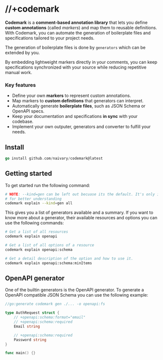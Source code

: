 # //+codemark

**Codemark** is a **comment-based annotation library** that lets you define
**custom annotations** (called _markers_) and map them to reusable definitions.
With Codemark, you can automate the generation of boilerplate files and
specifications tailored to your project needs.

The generation of boilerplate files is done by `generators` which can be
extended by you.

By embedding lightweight markers directly in your comments, you can keep
specifications synchronized with your source while reducing repetitive manual
work.

### Key features

- Define your own **markers** to represent custom annotations.
- Map markers to **custom definitions** that generators can interpret.
- Automatically generate **boilerplate files**, such as JSON Schema or OpenAPI
  specs.
- Keep your documentation and specifications **in sync** with your codebase.
- Implement your own outputer, generators and converter to fulfill your needs.

## Install

```go
go install github.com/naivary/codemark@latest
```

## Getting started

To get started run the following command:

```bash
# NOTE: --kind=gen can be left out becuase its the default. It's only included
# for better understanding
codemark explain --kind=gen all
```

This gives you a list of generators available and a summary. If you want to know
more about a generator, their available resources and options you can use the
following commands:

```bash
# Get a list of all resources
codemark explain openapi

# Get a list of all options of a resource
codemark explain openapi:schema

# Get a detail description of the option and how to use it.
codemark explain openapi:schema:minItems
```

## OpenAPI generator

One of the builtin generators is the OpenAPI generator. To generate a OpenAPI
compatible JSON Schema you can use the following example:

```go
//go:generate codemark gen ./... -o openapi:fs

type AuthRequest struct {
    // +openapi:schema:format="email"
    // +openapi:schema:required
    Email string

    // +openapi:schema:required
    Password string
}

func main() {}
```
